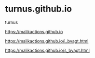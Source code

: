 # turnus.github.io
turnus

https://malikactions.github.io

https://malikactions.github.io/l_bvagt.html

https://malikactions.github.io/s_bvagt.html
